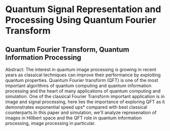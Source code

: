 # Quantum Signal Representation and Processing Using Quantum Fourier Transform
## Quantum Fourier Transform, Quantum Information Processing

Abstract:
The interest in quantum image processing is growing in recent years as classical
techniques can improve their performance by exploiting quantum properties. Quantum Fourier transform (QFT) is one of the most important algorithms of quantum computing and quantum information processing and the heart of many applications of quantum computing and simulation. One of the classical Fourier Transform important application is in image and signal processing, here lies the importance of exploring QFT as it demonstrates exponential speed ups* compared with best classical counterparts.In this paper and simulation, we'll analyze represenation of images in Hillbert space and the QFT role in quantum information processing, image processing in particular.
